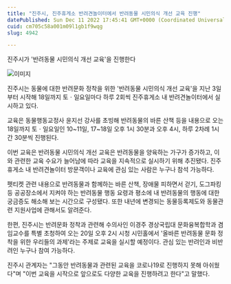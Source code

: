 ```yaml
---
title: "진주시, 진주휴게소 반려견놀이터에서 반려동물 시민의식 개선 교육 진행"
datePublished: Sun Dec 11 2022 17:45:41 GMT+0000 (Coordinated Universal Time)
cuid: cm705c58a001m09l1gb1f9wqg
slug: 4942

---
```



진주시가 '반려동물 시민의식 개선 교육'을 진행한다

![이미지](https://cdn.hashnode.com/res/hashnode/image/upload/v1739258049281/94898262-0be9-4dac-b86d-014f02a318ec.jpeg)

진주시는 동물에 대한 반려문화 정착을 위한 '반려동물 시민의식 개선 교육'을 지난 3일부터 시작해 18일까지 토ㆍ일요일마다 하루 2회씩 진주휴게소 내 반려견놀이터에서 실시하고 있다.

교육은 동물행동교정사 윤지선 강사를 초빙해 반려동물의 바른 산책 등을 내용으로 오는 18일까지 토ㆍ일요일인 10~11일, 17~18일 오후 1시 30분과 오후 4시, 하루 2차례 1시간 30분씩 진행된다.

이번 교육은 반려동물 시민의식 개선 교육은 반려동물을 양육하는 가구가 증가하고, 이와 관련한 교육 수요가 늘어남에 따라 교육을 지속적으로 실시하기 위해 추진됐다. 진주휴게소 내 반려견놀이터 방문객이나 교육에 관심 있는 사람은 누구나 참석 가능하다.

펫티켓 관련 내용으로 반려동물과 함께하는 바른 산책, 장애물 피하면서 걷기, 도그파킹 등 공공장소에서 지켜야 하는 반려동물 행동 요령과 평소에 내 반려동물의 행동에 대한 궁금증도 해소해 보는 시간으로 구성됐다. 또한 내년에 변경되는 동물등록제도와 동물관련 지원사업에 관해서도 알려준다.

한편, 진주시는 반려문화 정착과 관련해 수의사인 이경주 경상국립대 문화융복합학과 겸임교수를 특별 초청하여 오는 20일 오후 2시 시청 시민홀에서 '올바른 반려동물 문화 정착을 위한 우리들의 과제'라는 주제로 교육을 실시할 예정이다. 관심 있는 반려인과 비반려인 누구나 참여 가능하다.

진주시 관계자는 "그동안 반려동물과 관련된 교육을 코로나19로 진행하지 못해 아쉬웠다"며 "이번 교육을 시작으로 앞으로도 다양한 교육을 진행하려고 한다"고 말했다.